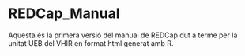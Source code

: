 # REDCap_Manual
Aquesta és la primera versió del manual de REDCap dut a terme per la unitat UEB del VHIR en format html generat amb R.
